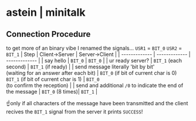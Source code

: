 # astein | minitalk

## Connection Procedure
to get more of an binary vibe I renamed the signals...
```USR1``` = ```BIT_0```
```USR2``` = ```BIT_1```
| Step																				| Client->Server					 				| Server->Client					|
| ------------- 																	| ------------- 					 				| -------------  					|
| say hello																			| ```BIT_0```						 		 				| ```BIT_0``` 							|
| ur ready server?																	| ```BIT_1``` (each second)				 				| ```BIT_1``` (if ready) 					|
| send message literally 'bit by bit'<br /> (waiting for an answer after each bit)	| ```BIT_0``` (if bit of current char is 0)<br />```BIT_1``` (if bit of current char is 1)	 		| ```BIT_0```<br />(to confirm the reception)	|
| send and additional ```/0``` to indicate the end of the message	| ```BIT_0``` (8 times)| ```BIT_1```								|

☝️only if all characters of the message have been transmitted and the client recives the ```BIT_1``` signal from the server it prints ```SUCCESS```!